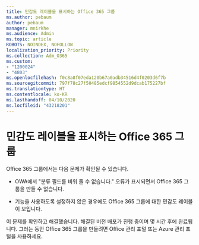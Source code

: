 ```yaml
---
title: 민감도 레이블을 표시하는 Office 365 그룹
ms.author: pebaum
author: pebaum
manager: mnirkhe
ms.audience: Admin
ms.topic: article
ROBOTS: NOINDEX, NOFOLLOW
localization_priority: Priority
ms.collection: Adm_O365
ms.custom:
- "1200024"
- "4803"
ms.openlocfilehash: f0c8a8f07eda120b67a0adb34516d4f0203d6f7b
ms.sourcegitcommit: 797f78c27f50485edcf9854552d9dcab175227bf
ms.translationtype: HT
ms.contentlocale: ko-KR
ms.lasthandoff: 04/10/2020
ms.locfileid: "43218201"
---
```

# <a name="office-365-groups-showing-sensitivity-label"></a>민감도 레이블을 표시하는 Office 365 그룹

Office 365 그룹에서는 다음 문제가 확인될 수 있습니다.

- OWA에서 "분류 필드를 비워 둘 수 없습니다." 오류가 표시되면서 Office 365 그룹을 만들 수 없습니다.

- 기능을 사용하도록 설정하지 않은 경우에도 Office 365 그룹에 대한 민감도 레이블이 보입니다.

이 문제를 확인하고 해결했습니다. 해결된 버전 배포가 진행 중이며 몇 시간 후에 완료됩니다. 그러는 동안 Office 365 그룹을 만들려면 Office 관리 포털 또는 Azure 관리 포털을 사용하세요.  
